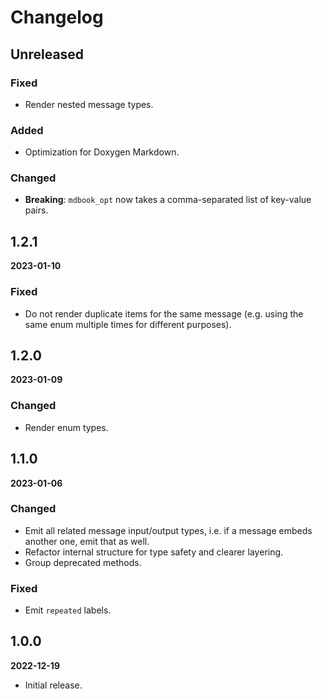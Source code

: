 # Changelog

## Unreleased

### Fixed

- Render nested message types.

### Added

- Optimization for Doxygen Markdown.

### Changed

- **Breaking**: `mdbook_opt` now takes a comma-separated list of key-value
  pairs.


## 1.2.1

**2023-01-10**

### Fixed

- Do not render duplicate items for the same message (e.g. using the same enum
  multiple times for different purposes).


## 1.2.0

**2023-01-09**

### Changed

- Render enum types.


## 1.1.0

**2023-01-06**

### Changed

- Emit all related message input/output types, i.e. if a message embeds another
  one, emit that as well.
- Refactor internal structure for type safety and clearer layering.
- Group deprecated methods.

### Fixed

- Emit `repeated` labels.


## 1.0.0

**2022-12-19**

- Initial release.

